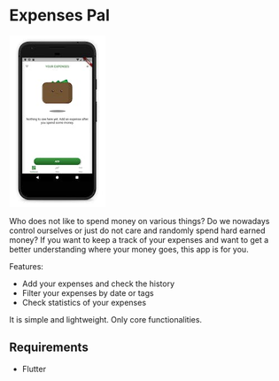 # Expenses Pal

![Screenshot](/images/exp-pal.jpeg)

Who does not like to spend money on various things? Do we nowadays control ourselves or just do not care and randomly spend hard earned money? If you want to keep a track of your expenses and want to get a better understanding where your money goes, this app is for you.

Features:
- Add your expenses and check the history
- Filter your expenses by date or tags
- Check statistics of your expenses

It is simple and lightweight. Only core functionalities.

## Requirements

- Flutter
